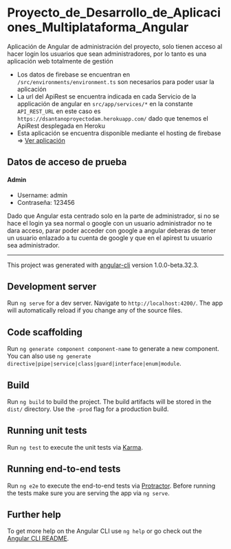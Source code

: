 # Proyecto_de_Desarrollo_de_Aplicaciones_Multiplataforma_Angular
Aplicación de Angular de administración del proyecto, solo tienen acceso al hacer login los usuarios que sean administradores, por lo tanto es una aplicación web totalmente de gestión
* Los datos de firebase se encuentran en `/src/environments/environment.ts` son necesarios para poder usar la aplicación
* La url del ApiRest se encuentra indicada en cada Servicio de la applicación de angular en `src/app/services/*` en la constante `API_REST_URL` en este caso es `https://dsantanoproyectodam.herokuapp.com/` dado que tenemos el ApiRest desplegada en Heroku
* Esta aplicación se encuentra disponible mediante el hosting de firebase => [Ver aplicación](https://url "proyectoDAM")

## Datos de acceso de prueba
#### Admin
* Username: admin
* Contraseña: 123456

Dado que Angular esta centrado solo en la parte de administrador, si no se hace el login ya sea normal o google con un usuario administrador no te dara acceso, parar poder acceder con google a angular deberas de tener un usuario enlazado a tu cuenta de google y que en el apirest tu usuario sea administrador.

***

This project was generated with [angular-cli](https://github.com/angular/angular-cli) version 1.0.0-beta.32.3.

## Development server
Run `ng serve` for a dev server. Navigate to `http://localhost:4200/`. The app will automatically reload if you change any of the source files.

## Code scaffolding

Run `ng generate component component-name` to generate a new component. You can also use `ng generate directive|pipe|service|class|guard|interface|enum|module`.

## Build

Run `ng build` to build the project. The build artifacts will be stored in the `dist/` directory. Use the `-prod` flag for a production build.

## Running unit tests

Run `ng test` to execute the unit tests via [Karma](https://karma-runner.github.io).

## Running end-to-end tests

Run `ng e2e` to execute the end-to-end tests via [Protractor](http://www.protractortest.org/).
Before running the tests make sure you are serving the app via `ng serve`.

## Further help

To get more help on the Angular CLI use `ng help` or go check out the [Angular CLI README](https://github.com/angular/angular-cli/blob/master/README.md).